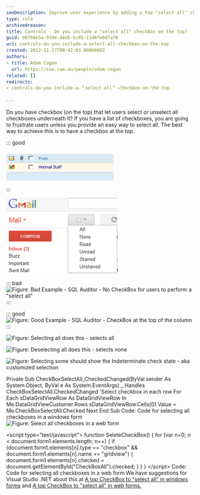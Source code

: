 ```yaml
---
seoDescription: Improve user experience by adding a top "select all" checkbox for easy management of checkboxes in lists.
type: rule
archivedreason: 
title: Controls - Do you include a "select all" checkBox on the top?
guid: 98768e5a-930e-48db-bc05-11d6fe0d7a76
uri: controls-do-you-include-a-select-all-checkbox-on-the-top
created: 2012-11-27T08:42:03.0000000Z
authors:
- title: Adam Cogan
  url: https://ssw.com.au/people/adam-cogan
related: []
redirects:
- controls-do-you-include-a-＂select-all＂-checkbox-on-the-top

---
```


Do you have checkbox (on the top) that let users select or unselect all checkboxes underneath it? If you have a list of checkboxes, you are going to frustrate users unless you provide an easy way to select all. The best way to achieve this is to have a checkbox at the top.

<!--endintro-->


::: good  
![Figure: Good Example - Hotmail does this](../../assets/HotmailSelectAll.gif)  
:::

![Figure: Google have done it a different way to provide multiple methods (All, All Read, All Unread, All Starred, and All Unstarred)](../../assets/GmailSelectAll.gif)  


::: bad  
![Figure: Bad Example - SQL Auditor - No CheckBox for users to perform a "select all"](../../assets/SQLAuditorSelectAll\_Bad.jpg)  
:::


::: good  
![Figure: Good Example - SQL Auditor - CheckBox at the top of the column](../../assets/SQLAuditorSelectAll\_good.jpg)  
:::

![Figure: Selecting all does this - selects all](../../assets/SQLAuditorSelectAll\_All.jpg)  

![Figure: Deselecting all does this - selects none](../../assets/SQLAuditorSelectAll\_None.jpg)  

![Figure: Selecting some should show the Indeterminate check state - aka customized selection](../../assets/SQLAuditorSelectAll\_Customize.jpg)  

Private Sub CheckBoxSelectAll\_CheckedChanged(ByVal sender As System.Object, ByVal e As System.EventArgs) \_
Handles CheckBoxSelectAll.CheckedChanged
'Select checkbox in each row
For Each sDataGridViewRow As DataGridViewRow In Me.DataGridViewCustomer.Rows
sDataGridViewRow.Cells(0).Value = Me.CheckBoxSelectAll.Checked
Next
End Sub
Code: Code for selecting all checkboxes in a windows form
![Figure: Select all checkboxes in a web form](../../assets/SelectAllCheckBox\_Web.jpg)  

&lt;script type="text/javascript"&gt;
function SeleteCheckBox()
{ 
for (var n=0; n &lt; document.form1.elements.length; n++) 
{
if (document.form1.elements[n].type == "checkbox" && document.form1.elements[n].name == "gridview")
{
document.form1.elements[n].checked = document.getElementById("CheckBoxAll").checked; 
}
}
} 
&lt;/script&gt;
 Code: Code for selecting all checkboxes in a web form
We have suggestions for Visual Studio .NET about this at [A top CheckBox to "select all" in windows forms](http://www.ssw.com.au/ssw/Standards/BetterSoftwareSuggestions/MSForm.aspx#SelectAllCheckWindows) and [A top CheckBox to "select all" in web forms.](http://www.ssw.com.au/ssw/Standards/BetterSoftwareSuggestions/MSAjax.aspx#SelectAllCheckWeb)